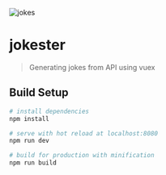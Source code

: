 ![jokes](https://user-images.githubusercontent.com/13827656/28337533-99467466-6c0e-11e7-8ebf-93524d2d555d.jpg)

# jokester

> Generating jokes from API using vuex

## Build Setup

``` bash
# install dependencies
npm install

# serve with hot reload at localhost:8080
npm run dev

# build for production with minification
npm run build
```

